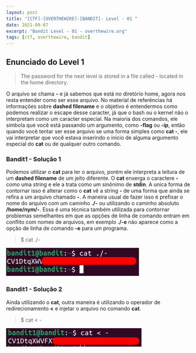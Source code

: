 ```yaml
---
layout: post
title: "[CTF]-[OVERTHEWIRE]-[BANDIT]- Level - 01 "
date: 2021-09-07
excerpt: "Bandit Level - 01 - overthewire.org"
tags: [ctf, overthewire, bandit]
---
```


## Enunciado do Level 1
>The password for the next level is stored in a file called - located in the home directory.

O arquivo se chama __-__ e já sabemos que está no diretório home, agora nos resta entender como ser esse arquivo. No material de referências há informações sobre __dashed filename__ e o objetivo é entendermos como podemos realizar o escape desse caracter, já que o bash ou o kernel não o interpretam como um caracter especial. Na maioria dos comandos, ele simbola que você está passando um argumento, como __-flag__ ou __-ip__, então quando você tentar ser esse arquivo se uma forma simples como __cat -__, ele vai interpretar que você estava inserindo o inicio de alguma argumento especial do __cat__ ou de qualquer outro comando.


### Bandit1 - Solução 1

Podemos utilizar o __cat__ para ler o arquivo, porém ele interpreta a leitura de um __dashed filename__ de um jeito diferente. O __cat__ enxerga o caractere __-__ como uma string e ele a trata como um sinônimo de __stdin__. A unica forma de contornar isso é alterar como o __cat__ vê a string __-__ de uma forma que ainda se refira a um arquivo chamado __-__. A maneira usual de fazer isso é prefixar o nome do arquivo com um caminho __./-__ ou utilizando o caminho absoluto __/home/nym/-__. Essa é uma técnica também utilizada para contornar problemas semelhantes em que as opções de linha de comando entram em conflito com nomes de arquivos, em exemplo __./-e__ não aparece como a opção de linha de comando __-e__ para um programa.

> $ cat ./-

![Utilizando o cat - v1](/img_posts/ctf/overthewire/bandit/lvl1-1.png)

### Bandit1 - Solução 2 

Ainda utilizando o __cat__, outra maneira é utilizando o operador de redirecionamento __<__ e injetar o arquivo no comando __cat__.

> $ cat < -

![Utilizando o cat - v2](/img_posts/ctf/overthewire/bandit/lvl1-2.png)


